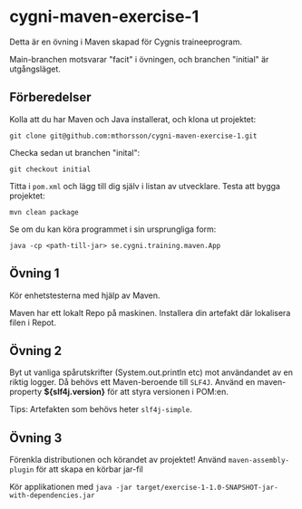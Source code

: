 # cygni-maven-exercise-1

Detta är en övning i Maven skapad för Cygnis traineeprogram.

Main-branchen motsvarar "facit" i övningen, och branchen "initial" är utgångsläget.

## Förberedelser

Kolla att du har Maven och Java installerat, och klona ut projektet:

`git clone git@github.com:mthorsson/cygni-maven-exercise-1.git`

Checka sedan ut branchen "inital":

`git checkout initial`

Titta i `pom.xml` och lägg till dig själv i listan av utvecklare. Testa att bygga projektet:

`mvn clean package`

Se om du kan köra programmet i sin ursprungliga form:

`java -cp <path-till-jar> se.cygni.training.maven.App`

## Övning 1

Kör enhetstesterna med hjälp av Maven.

Maven har ett lokalt Repo på maskinen. Installera din artefakt där lokalisera filen i Repot.

## Övning 2

Byt ut vanliga spårutskrifter (System.out.println etc) mot användandet av en riktig logger. Då behövs ett
Maven-beroende till `SLF4J`. Använd en maven-property **${slf4j.version}** för att styra versionen i POM:en.

Tips: Artefakten som behövs heter `slf4j-simple`.

## Övning 3

Förenkla distributionen och körandet av projektet! Använd `maven-assembly-plugin` för att skapa en körbar jar-fil

Kör applikationen med `java -jar target/exercise-1-1.0-SNAPSHOT-jar-with-dependencies.jar`






